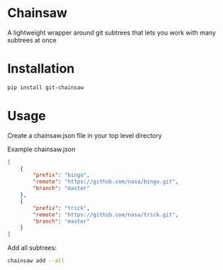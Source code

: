 # Chainsaw
A lightweight wrapper around git subtrees that lets you work with many subtrees at once

# Installation
```bash
pip install git-chainsaw
```

# Usage
Create a chainsaw.json file in your top level directory

Example chainsaw.json
```json
[
    {
        "prefix": "bingo",
        "remote": "https://github.com/nasa/bingo.git",
        "branch": "master"
    },
    {
        "prefix": "trick",
        "remote": "https://github.com/nasa/trick.git",
        "branch": "master"
    }
]
```

Add all subtrees: 
```bash
chainsaw add --all
```
